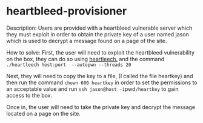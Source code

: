heartbleed-provisioner
======================

Description: Users are provided with a heartbleed vulnerable server which they must exploit in order to obtain the private key of a user named jason which is used to decrypt a message found on a page of the site.

How to solve: First, the user will need to exploit the heartbleed vulnerability on the box, they can do so using [heartleech.](https://github.com/robertdavidgraham/heartleech) and the command `./heartleech host:port  --autopwn --threads 20`

Next, they will need to copy the key to a file, (I called the file heartkey) and then run the command `chown 600 heartkey` in order to set the permissions to an acceptable value and run `ssh jason@host -i`pwd`/heartkey` to gain access to the box.

Once in, the user will need to take the private key and decrypt the message located on a page on the site.